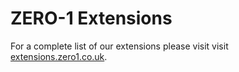 # ZERO-1 Extensions

For a complete list of our extensions please visit visit [extensions.zero1.co.uk](https://extensions.zero1.co.uk/).

